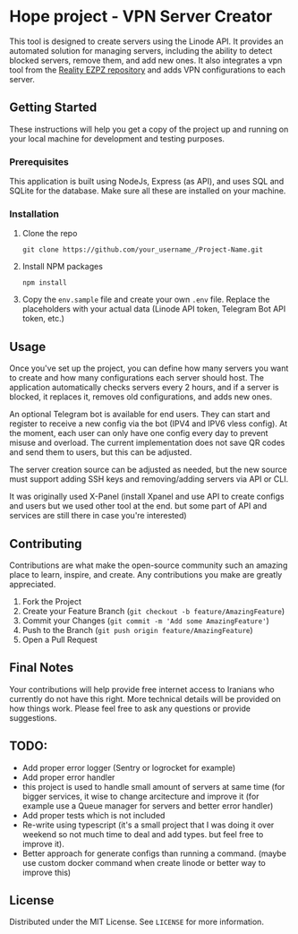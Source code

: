 # Hope project - VPN Server Creator

This tool is designed to create servers using the Linode API. It provides an automated solution for managing servers, including the ability to detect blocked servers, remove them, and add new ones. It also integrates a vpn tool from the [Reality EZPZ repository](https://github.com/aleskxyz/reality-ezpz) and adds VPN configurations to each server. 

## Getting Started

These instructions will help you get a copy of the project up and running on your local machine for development and testing purposes.

### Prerequisites

This application is built using NodeJs, Express (as API), and uses SQL and SQLite for the database. Make sure all these are installed on your machine.

### Installation

1.  Clone the repo
    
    ```
    git clone https://github.com/your_username_/Project-Name.git
    
    ```
    
2.  Install NPM packages
    
    ```
    npm install
    
    ```
    
3.  Copy the  `env.sample`  file and create your own  `.env`  file. Replace the placeholders with your actual data (Linode API token, Telegram Bot API token, etc.)

## Usage

Once you've set up the project, you can define how many servers you want to create and how many configurations each server should host. The application automatically checks servers every 2 hours, and if a server is blocked, it replaces it, removes old configurations, and adds new ones.

An optional Telegram bot is available for end users. They can start and register to receive a new config via the bot (IPV4 and IPV6 vless config). At the moment, each user can only have one config every day to prevent misuse and overload. The current implementation does not save QR codes and send them to users, but this can be adjusted.

The server creation source can be adjusted as needed, but the new source must support adding SSH keys and removing/adding servers via API or CLI.

It was originally used X-Panel (install Xpanel and use API to create configs and users but we used other tool at the end. but some part of API and services are still there in case you're interested)
## Contributing

Contributions are what make the open-source community such an amazing place to learn, inspire, and create. Any contributions you make are greatly appreciated.

1.  Fork the Project
2.  Create your Feature Branch (`git checkout -b feature/AmazingFeature`)
3.  Commit your Changes (`git commit -m 'Add some AmazingFeature'`)
4.  Push to the Branch (`git push origin feature/AmazingFeature`)
5.  Open a Pull Request

## Final Notes

Your contributions will help provide free internet access to Iranians who currently do not have this right. More technical details will be provided on how things work. Please feel free to ask any questions or provide suggestions.


## TODO: 

- Add proper error logger (Sentry or logrocket for example)
- Add proper error handler
- this project is used to handle small amount of servers at same time (for bigger services, it wise to change arcitecture and improve it (for example use a Queue manager for servers and better error handler)
- Add proper tests which is not included
- Re-write using typescript (it's a small project that I was doing it over weekend so not much time to deal and add types. but feel free to improve it).
- Better approach for generate configs than running a command. (maybe use custom docker command when create linode or better way to improve this) 

## License

Distributed under the MIT License. See `LICENSE` for more information.
